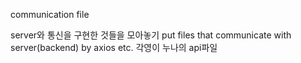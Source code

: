 communication file

server와 통신을 구현한 것들을 모아놓기
put files that communicate with server(backend) by axios etc.
각영이 누나의 api파일
